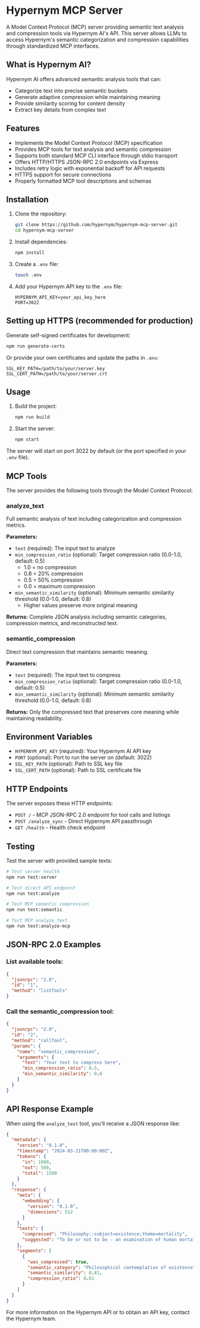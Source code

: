 # Hypernym MCP Server

A Model Context Protocol (MCP) server providing semantic text analysis and compression tools via Hypernym AI's API. This server allows LLMs to access Hypernym's semantic categorization and compression capabilities through standardized MCP interfaces.

## What is Hypernym AI?

Hypernym AI offers advanced semantic analysis tools that can:
- Categorize text into precise semantic buckets
- Generate adaptive compression while maintaining meaning
- Provide similarity scoring for content density
- Extract key details from complex text

## Features

- Implements the Model Context Protocol (MCP) specification
- Provides MCP tools for text analysis and semantic compression
- Supports both standard MCP CLI interface through stdio transport
- Offers HTTP/HTTPS JSON-RPC 2.0 endpoints via Express
- Includes retry logic with exponential backoff for API requests
- HTTPS support for secure connections
- Properly formatted MCP tool descriptions and schemas

## Installation

1. Clone the repository:
   ```bash
   git clone https://github.com/hypernym/hypernym-mcp-server.git
   cd hypernym-mcp-server
   ```

2. Install dependencies:
   ```bash
   npm install
   ```

3. Create a `.env` file:
   ```bash
   touch .env
   ```

4. Add your Hypernym API key to the `.env` file:
   ```
   HYPERNYM_API_KEY=your_api_key_here
   PORT=3022
   ```

## Setting up HTTPS (recommended for production)

Generate self-signed certificates for development:

```bash
npm run generate-certs
```

Or provide your own certificates and update the paths in `.env`:

```
SSL_KEY_PATH=/path/to/your/server.key
SSL_CERT_PATH=/path/to/your/server.crt
```

## Usage

1. Build the project:
   ```bash
   npm run build
   ```

2. Start the server:
   ```bash
   npm start
   ```

The server will start on port 3022 by default (or the port specified in your `.env` file).

## MCP Tools

The server provides the following tools through the Model Context Protocol:

### analyze_text

Full semantic analysis of text including categorization and compression metrics.

**Parameters:**
- `text` (required): The input text to analyze
- `min_compression_ratio` (optional): Target compression ratio (0.0-1.0, default: 0.5)
  - 1.0 = no compression
  - 0.8 = 20% compression
  - 0.5 = 50% compression
  - 0.0 = maximum compression
- `min_semantic_similarity` (optional): Minimum semantic similarity threshold (0.0-1.0, default: 0.8)
  - Higher values preserve more original meaning

**Returns:** 
Complete JSON analysis including semantic categories, compression metrics, and reconstructed text.

### semantic_compression

Direct text compression that maintains semantic meaning.

**Parameters:**
- `text` (required): The input text to compress
- `min_compression_ratio` (optional): Target compression ratio (0.0-1.0, default: 0.5)
- `min_semantic_similarity` (optional): Minimum semantic similarity threshold (0.0-1.0, default: 0.8)

**Returns:** 
Only the compressed text that preserves core meaning while maintaining readability.

## Environment Variables

- `HYPERNYM_API_KEY` (required): Your Hypernym AI API key
- `PORT` (optional): Port to run the server on (default: 3022)
- `SSL_KEY_PATH` (optional): Path to SSL key file
- `SSL_CERT_PATH` (optional): Path to SSL certificate file

## HTTP Endpoints

The server exposes these HTTP endpoints:

- `POST /` - MCP JSON-RPC 2.0 endpoint for tool calls and listings
- `POST /analyze_sync` - Direct Hypernym API passthrough
- `GET /health` - Health check endpoint

## Testing

Test the server with provided sample texts:

```bash
# Test server health
npm run test:server

# Test direct API endpoint
npm run test:analyze

# Test MCP semantic compression
npm run test:semantic

# Test MCP analyze_text
npm run test:analyze-mcp
```

## JSON-RPC 2.0 Examples

### List available tools:

```json
{
  "jsonrpc": "2.0",
  "id": "1",
  "method": "listTools"
}
```

### Call the semantic_compression tool:

```json
{
  "jsonrpc": "2.0",
  "id": "2", 
  "method": "callTool",
  "params": {
    "name": "semantic_compression",
    "arguments": {
      "text": "Your text to compress here",
      "min_compression_ratio": 0.5,
      "min_semantic_similarity": 0.8
    }
  }
}
```

## API Response Example

When using the `analyze_text` tool, you'll receive a JSON response like:

```json
{
  "metadata": {
    "version": "0.1.0",
    "timestamp": "2024-03-21T00:00:00Z",
    "tokens": {
      "in": 1000,
      "out": 500,
      "total": 1500
    }
  },
  "response": {
    "meta": {
      "embedding": {
        "version": "0.1.0",
        "dimensions": 512
      }
    },
    "texts": {
      "compressed": "Philosophy::subject=existence;theme=mortality",
      "suggested": "To be or not to be - an examination of human mortality and the consequences of action versus inaction."
    },
    "segments": [
      {
        "was_compressed": true,
        "semantic_category": "Philosophical contemplation of existence",
        "semantic_similarity": 0.81,
        "compression_ratio": 0.61
      }
    ]
  }
}
```

For more information on the Hypernym API or to obtain an API key, contact the Hypernym team.
